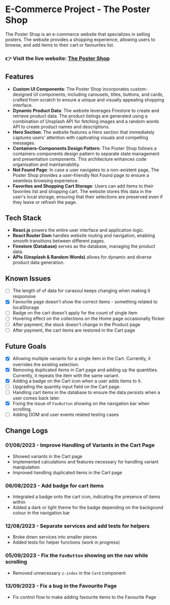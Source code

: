 # E-Commerce Project - The Poster Shop

The Poster Shop is an e-commerce website that specializes in selling posters. The website provides a shopping experience, allowing users to browse, and add items to their cart or favourites list.

### 👉 Visit the live website: [The Poster Shop](https://thepostershop.netlify.app/)

## Features

- **Custom UI Components**: The Poster Shop incorporates custom-designed UI components, including carousels, titles, buttons, and cards, crafted from scratch to ensure a unique and visually appealing shopping interface.
- **Dynamic Product Data**: The website leverages Firestore to create and retrieve product data. The product listings are generated using a combination of Unsplash API for fetching images and a random words API to create product names and descriptions.
- **Hero Section**: The website features a Hero section that immediately captures users' attention with captivating visuals and compelling messages.
- **Containers-Components Design Pattern**: The Poster Shop follows a containers-components design pattern to separate state management and presentation components. This architecture enhances code organisation and maintainability.
- **Not Found Page**: In case a user navigates to a non-existent page, The Poster Shop provides a user-friendly Not Found page to ensure a seamless browsing experience.
- **Favorites and Shopping Cart Storage**: Users can add items to their favorites list and shopping cart. The website stores this data in the user's local storage, ensuring that their selections are preserved even if they leave or refresh the page.

## Tech Stack

- **React.js** powers the entire user interface and application logic.
- **React Router Dom** handles website routing and navigation, enabling smooth transitions between different pages.
- **Firestore (Database)** serves as the database, managing the product data.
- **APIs (Unsplash & Random Words)** allows for dynamic and diverse product data generation.

## Known Issues

- [ ] The length of of data for carasoul keeps changing when making it responsive
- [x] Favourite page doesn't show the correct items - something related to localStorage
- [ ] Badge on the cart doesn't apply for the count of single item
- [ ] Hovering effect on the collections on the Home page occasionally flicker
- [ ] After payment, the stock doesn't change in the Product page
- [ ] After payment, the cart items are restored in the Cart page

## Future Goals

- [x] Allowing multiple variants for a single item in the Cart. Currently, it overrides the existing selection.
- [x] Removing duplicated items in Cart page and adding up the quantities. Currently, it repeats the item with the same variant.
- [x] Adding a badge on the Cart icon when a user adds items to it.
- [ ] Upgrading the quantity input field on the Cart page.
- [ ] Handling cart items in the database to ensure the data persists when a user comes back later.
- [x] Fixing the issue of `FavButton` showing on the navigation bar when scrolling.
- [ ] Adding DOM and user events related testing cases

## Change Logs

### 01/08/2023 - Improve Handling of Variants in the Cart Page

- Showed variants in the Cart page
- Implemented calculations and features necessary for handling variant manipulation
- Improved handling duplicated items in the Cart page

### 06/08/2023 - Add badge for cart items

- Integrated a badge onto the cart icon, indicating the presence of items within
- Added a dark or light theme for the badge depending on the backgound colour in the navigation bar

### 12/08/2023 - Separate services and add tests for helpers

- Broke down services into smaller pieces
- Added tests for helper functions (work in progress)

### 05/09/2023 - Fix the `FavButton` showing on the nav while scrolling

- Removed unnecessary `z-index` in the `Card` component

### 13/09/2023 - Fix a bug in the Favourite Page

- Fix control flow to make adding favourite items to the Favourite Page
